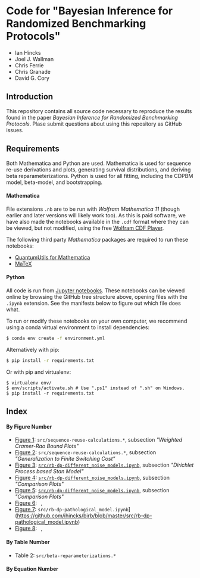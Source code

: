 # Code for "Bayesian Inference for Randomized Benchmarking Protocols"

- Ian Hincks
- Joel J. Wallman
- Chris Ferrie
- Chris Granade
- David G. Cory

## Introduction

This repository contains all source code necessary to reproduce the results found in the paper _Bayesian Inference for Randomized Benchmarking Protocols_. Plase submit questions about using this repository as GitHub issues.

## Requirements

Both Mathematica and Python are used. Mathematica is used for sequence re-use derivations and plots, generating survival distributions, and deriving beta reparameterizations. Python is used for all fitting, including the CDPBM model, beta-model, and bootstrapping.

#### Mathematica

File extensions `.nb` are to be run with _Wolfram Mathematica 11_ (though earlier and later versions will likely work too). As this is paid software, we have also made the notebooks available in the `.cdf` format where they can be viewed, but not modified, using the free [Wolfram CDF Player](https://www.wolfram.com/cdf-player/). 

The following third party _Mathematica_ packages are required to run these notebooks:

 - [QuantumUtils for Mathematica](https://github.com/QuantumUtils/quantum-utils-mathematica)
 - [MaTeX](https://github.com/szhorvat/MaTeX)

#### Python

All code is run from [Jupyter notebooks](http://jupyter.org/). These notebooks can be viewed online by browsing the GitHub tree structure above, opening files with the `.ipynb` extension. See the manifests below to figure out which file does what.

To run or modify these notebooks on your own computer, we recommend using a conda virtual environment to install dependencies:

```bash
$ conda env create -f environment.yml
```

Alternatively with pip:

```bash
$ pip install -r requirements.txt
```

Or with pip and virtualenv:

```
$ virtualenv env/
$ env/scripts/activate.sh # Use ".ps1" instead of ".sh" on Windows.
$ pip install -r requirements.txt
```
## Index

#### By Figure Number

- [Figure 1](https://github.com/ihincks/birb/blob/master/fig/betabin-crb.pdf): 
`src/sequence-reuse-calculations.*`, subsection _"Weighted Cramer-Rao Bound Plots"_
- [Figure 2](https://github.com/ihincks/birb/blob/master/fig/unitarity-optimal-switching-cost.pdf): 
`src/sequence-reuse-calculations.*`, subsection _"Generalization to Finite Switching Cost"_
- [Figure 3](https://github.com/ihincks/birb/blob/master/fig/different-noise-models-summary.pdf): 
[`src/rb-dp-different_noise_models.ipynb`](https://github.com/ihincks/birb/blob/master/src/rb-dp-different_noise_models.ipynb), 
subsection _"Dirichlet Process based Stan Model"_
- [Figure 4](https://github.com/ihincks/birb/blob/master/fig/different-noise-models-comparison.pdf): 
[`src/rb-dp-different_noise_models.ipynb`](https://github.com/ihincks/birb/blob/master/src/rb-dp-different_noise_models.ipynb), 
subsection _"Comparison Plots"_
- [Figure 5](https://github.com/ihincks/birb/blob/master/fig/different-noise-models-survival-dists.pdf): 
[`src/rb-dp-different_noise_models.ipynb`](https://github.com/ihincks/birb/blob/master/src/rb-dp-different_noise_models.ipynb), 
subsection _"Comparison Plots"_
- [Figure 6](https://github.com/ihincks/birb/blob/master/fig/low-data.pdf): 
` `, 
- [Figure 7](https://github.com/ihincks/birb/blob/master/fig/pathological-survival-distributions.pdf): 
`src/rb-dp-pathological_model.ipynb`](https://github.com/ihincks/birb/blob/master/src/rb-dp-pathological_model.ipynb) 
- [Figure 8](https://github.com/ihincks/birb/blob/master/fig/lrb-posterior.pdf): 
` `, 

#### By Table Number

- Table 2: `src/beta-reparameterizations.*`

#### By Equation Number
